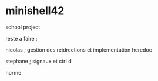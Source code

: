 # minishell42
school project


reste a faire : 

nicolas ; gestion des reidrections et implementation heredoc

stephane ; signaux et ctrl d

norme


